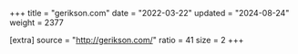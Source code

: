 +++
title = "gerikson.com"
date = "2022-03-22"
updated = "2024-08-24"
weight = 2377

[extra]
source = "http://gerikson.com/"
ratio = 41
size = 2
+++

